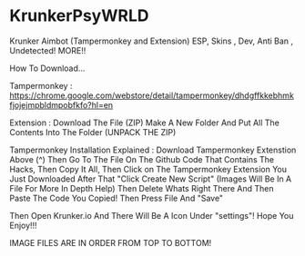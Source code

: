 # KrunkerPsyWRLD
Krunker Aimbot (Tampermonkey and Extension) ESP, Skins , Dev, Anti Ban , Undetected! MORE!!

How To Download...

Tampermonkey : https://chrome.google.com/webstore/detail/tampermonkey/dhdgffkkebhmkfjojejmpbldmpobfkfo?hl=en

Extension : Download The File (ZIP) Make A New Folder And Put All The Contents Into The Folder (UNPACK THE ZIP) 


Tampermonkey Installation Explained : Download Tampermonkey Extenstion Above (^) Then Go To The File On The Github Code That Contains The Hacks, Then Copy It All, Then Click on The Tampermonkey Extension You Just Downloaded
After That "Click Create New Script" (Images Will Be In A File For More In Depth Help) Then Delete Whats Right There And Then Paste The Code You Copied! Then Press File And "Save"


Then Open Krunker.io And There Will Be A Icon Under "settings"! Hope You Enjoy!!!


IMAGE FILES ARE IN ORDER FROM TOP TO BOTTOM!

